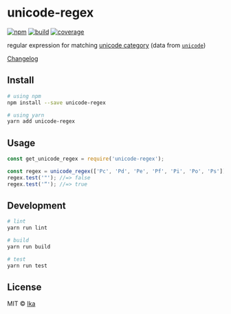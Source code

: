 # unicode-regex

[![npm](https://img.shields.io/npm/v/unicode-regex.svg)](https://www.npmjs.com/package/unicode-regex)
[![build](https://img.shields.io/travis/ikatyang/unicode-regex/master.svg)](https://travis-ci.org/ikatyang/unicode-regex/builds)
[![coverage](https://img.shields.io/codecov/c/github/ikatyang/unicode-regex/master.svg)](https://codecov.io/gh/ikatyang/unicode-regex)

regular expression for matching [unicode category](http://unicode.org/reports/tr44/#GC_Values_Table) (data from [`unicode`](https://www.npmjs.com/package/unicode))

[Changelog](https://github.com/ikatyang/unicode-regex/blob/master/CHANGELOG.md)

## Install

```sh
# using npm
npm install --save unicode-regex

# using yarn
yarn add unicode-regex
```

## Usage

```js
const get_unicode_regex = require('unicode-regex');

const regex = unicode_regex(['Pc', 'Pd', 'Pe', 'Pf', 'Pi', 'Po', 'Ps']);
regex.test('"'); //=> false
regex.test('“'); //=> true
```

## Development

```sh
# lint
yarn run lint

# build
yarn run build

# test
yarn run test
```

## License

MIT © [Ika](https://github.com/ikatyang)
